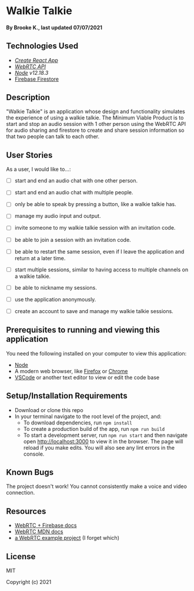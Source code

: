 # Walkie Talkie

#### By Brooke K., last updated 07/07/2021

## Technologies Used

* _[Create React App](https://github.com/facebook/create-react-app)_
* _[WebRTC API](https://developer.mozilla.org/en-US/docs/Web/API/WebRTC_API)_
* _[Node](https://nodejs.org/en/download/) v12.18.3_
* [Firebase Firestore](https://firebase.google.com/docs/firestore)

## Description
"Walkie Talkie" is an application whose design and functionality simulates the experience of using a walkie talkie. The Minimum Viable Product is to start and stop an audio session with 1 other person using the WebRTC API for audio sharing and firestore to create and share session information so that two people can talk to each other.

## User Stories
As a user, I would like to...:

- [ ] start and end an audio chat with one other person.
- [ ] start and end an audio chat with multiple people.
- [ ] only be able to speak by pressing a button, like a walkie talkie has.
- [ ] manage my audio input and output.
- [ ] invite someone to my walkie talkie session with an invitation code.
- [ ] be able to join a session with an invitation code.
- [ ] be able to restart the same session, even if I leave the application and return at a later time.
- [ ] start multiple sessions, similar to having access to multiple channels on a walkie talkie.
- [ ] be able to nickname my sessions.
- [ ] use the application anonymously.
- [ ] create an account to save and manage my walkie talkie sessions.


## Prerequisites to running and viewing this application

You need the following installed on your computer to view this application:

* [Node](https://nodejs.org/en/download/)
* A modern web browser, like [Firefox](https://www.mozilla.org/en-US/firefox/new/) or [Chrome](https://www.google.com/chrome/)
* [VSCode](https://code.visualstudio.com/download) or another text editor to view or edit the code base

## Setup/Installation Requirements

* Download or clone this repo
* In your terminal navigate to the root level of the project, and:
    * To download dependencies, run `npm install`
    * To create a production build of the app, run `npm run build`
    * To start a development server, run `npm run start` and then navigate open [http://localhost:3000](http://localhost:3000) to view it in the browser. The page will reload if you make edits. You will also see any lint errors in the console.

## Known Bugs
The project doesn't work! You cannot consistently make a voice and video connection.

## Resources
* [WebRTC + Firebase docs](https://webrtc.org/getting-started/firebase-rtc-codelab)
* [WebRTC MDN docs](https://developer.mozilla.org/en-US/docs/Web/API/WebRTC_API) 
* [a WebRTC example project](https://webrtc.github.io/samples/) (I forget which) 

## License
MIT

Copyright (c) 2021

